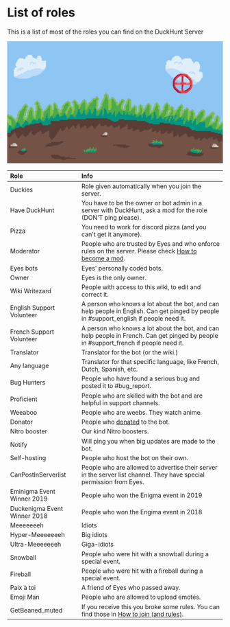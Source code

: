 # List of roles

This is a list of most of the roles you can find on the DuckHunt Server

![Join us, we are shooting at ducks](../.gitbook/assets/duckhunt_animated.gif)

| Role | Info |
| :--- | :--- |
| Duckies | Role given automatically when you join the server. |
| Have DuckHunt | You have to be the owner or bot admin in a server with DuckHunt, ask a mod for the role \(DON'T ping please\). |
| Pizza | You need to work for discord pizza \(and you can't get it anymore\). |
| Moderator | People who are trusted by Eyes and who enforce rules on the server. Please check [How to become a mod](how-to-become-a-mod.md). |
| Eyes bots | Eyes' personally coded bots. |
| Owner | Eyes is the only owner. |
| Wiki Writezard | People with access to this wiki, to edit and correct it. |
| English Support Volunteer | A person who knows a lot about the bot, and can help people in English. Can get pinged by people in \#support\_english if people need it. |
| French Support Volunteer | A person who knows a lot about the bot, and can help people in French. Can get pinged by people in \#support\_french if people need it. |
| Translator | Translator for the bot \(or the wiki.\) |
| Any language | Translator for that specific language, like French, Dutch, Spanish, etc. |
| Bug Hunters | People who have found a serious bug and posted it to \#bug\_report. |
| Proficient | People who are skilled with the bot and are helpful in support channels. |
| Weeaboo | People who are weebs. They watch anime. |
| Donator | People who [donated](https://www.patreon.com/duckhunt) to the bot. |
| Nitro booster | Our kind Nitro boosters. |
| Notify | Will ping you when big updates are made to the bot. |
| Self-hosting | People who host the bot on their own. |
| CanPostInServerlist | People who are allowed to advertise their server in the server list channel. They have special permission from Eyes. |
| Eminigma Event Winner 2019 | People who won the Enigma event in 2019 |
| Duckenigma Event Winner 2018 | People who won the Engima event in 2018 |
| Meeeeeeeh | Idiots |
| Hyper-Meeeeeeeh | Big idiots |
| Ultra-Meeeeeeeh | Giga-idiots |
| Snowball | People who were hit with a snowball during a special event. |
| Fireball | People who were hit with a fireball during a special event. |
| Paix à toi | A friend of Eyes who passed away. |
| Emoji Man | People who are allowed to upload emotes. |
| GetBeaned\_muted | If you receive this you broke some rules. You can find those in [How to join \(and rules\)](how-to-join.md). |

